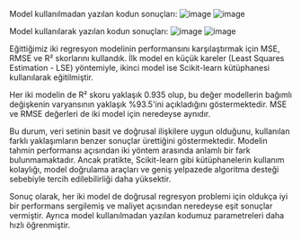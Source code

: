 Model kullanılmadan yazılan kodun sonuçları:
![image](https://github.com/user-attachments/assets/d773aef7-650f-47ab-ac5d-346560cd2d78)
![image](https://github.com/user-attachments/assets/8adf6905-8e8a-4e9f-83c1-94a46c0cac98)

Model kullanılarak yazılan kodun sonuçları:
![image](https://github.com/user-attachments/assets/4b509936-150b-473e-a962-46a06aa15b90)
![image](https://github.com/user-attachments/assets/dfd06240-8cad-4de6-9163-a948a4723ec7)



Eğittiğimiz iki regresyon modelinin performansını karşılaştırmak için MSE, RMSE ve R² skorlarını kullandık. İlk model en küçük kareler (Least Squares Estimation - LSE) yöntemiyle,
ikinci model ise Scikit-learn kütüphanesi kullanılarak eğitilmiştir.

Her iki modelin de R² skoru yaklaşık 0.935 olup, bu değer modellerin bağımlı değişkenin varyansının yaklaşık %93.5'ini açıkladığını göstermektedir. MSE ve RMSE değerleri de iki model
için neredeyse aynıdır.

Bu durum, veri setinin basit ve doğrusal ilişkilere uygun olduğunu, kullanılan farklı yaklaşımların benzer sonuçlar ürettiğini göstermektedir. Modelin tahmin performansı açısından iki
yöntem arasında anlamlı bir fark bulunmamaktadır. Ancak pratikte, Scikit-learn gibi kütüphanelerin kullanım kolaylığı, model doğrulama araçları ve geniş yelpazede algoritma desteği
sebebiyle tercih edilebilirliği daha yüksektir.

Sonuç olarak, her iki model de doğrusal regresyon problemi için oldukça iyi bir performans sergilemiş ve maliyet açısından neredeyse eşit sonuçlar vermiştir. Ayrıca model kullanılmadan yazılan kodumuz parametreleri daha hızlı öğrenmiştir.
